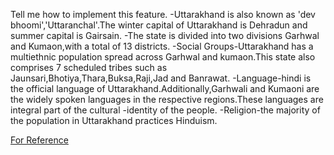 Tell me how to implement this feature.
-Uttarakhand is also known as 'dev bhoomi','Uttaranchal'.The winter capital of Uttarakhand is Dehradun and summer capital is Gairsain.
-The state is divided into two divisions Garhwal and Kumaon,with a total of 13 districts.
-Social Groups-Uttarakhand has a multiethnic population spread across Garhwal and kumaon.This state also comprises 7 scheduled tribes such as Jaunsari,Bhotiya,Thara,Buksa,Raji,Jad and Banrawat.
-Language-hindi is the official language of Uttarakhand.Additionally,Garhwali and Kumaoni are the widely spoken languages in the respective regions.These languages are integral part of the cultural
-identity of the people.
-Religion-the majority of the population in Uttarakhand practices Hinduism.




[For Reference](https://ajaynegi.notion.site/Uttarakhand-Website-4713f6589ea44011ac9e1f096216b3e9?pvs=4)
